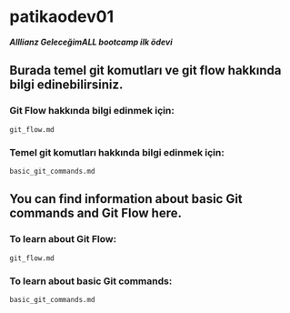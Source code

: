 # patikaodev01

***Alllianz GeleceğimALL bootcamp ilk ödevi***
## Burada temel git komutları ve git flow hakkında bilgi edinebilirsiniz.

### Git Flow hakkında bilgi edinmek için:
`git_flow.md`

### Temel git komutları hakkında bilgi edinmek için:
`basic_git_commands.md`

## You can find information about basic Git commands and Git Flow here.
### To learn about Git Flow:
`git_flow.md`

### To learn about basic Git commands:
`basic_git_commands.md`

